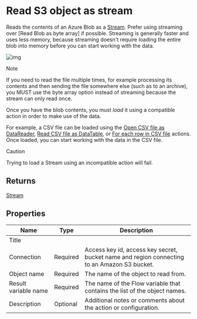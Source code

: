 # Read S3 object as stream

Reads the contents of an Azure Blob as a [Stream](https://learn.microsoft.com/en-us/dotnet/api/system.io.stream). Prefer using streaming over [Read Blob as byte array] if possible. Streaming is generally faster and uses less memory, because streaming doesn't require loading the entire blob into memory before you can start working with the data.

![img](https://profitbasedocs.blob.core.windows.net/flowimages/read-as-stream-amaz.png)

> [!NOTE]
> If you need to read the file multiple times, for example processing its contents and then sending the file somewhere else (such as to an archive), you MUST use the byte array option instead of streaming because the stream can only read once.

Once you have the blob contents, you must _load_ it using a compatible action in order to make use of the data.

For example, a CSV file can be loaded using the [Open CSV file as DataReader](../csv/open-csv-file-as-datareader.md), [Read CSV file as DataTable](../csv/read-csv-file-as-datatable.md), or [For each row in CSV file](../csv/for-each-row.md) actions. Once loaded, you can start working with the data in the CSV file.

> [!CAUTION]
> Trying to load a Stream using an incompatible action will fail.

## Returns

[Stream](https://learn.microsoft.com/en-us/dotnet/api/system.io.stream)

## Properties

| Name                 | Type     | Description                                                                                 |
| -------------------- | -------- | ------------------------------------------------------------------------------------------- |
| Title                | |                                                                                             |
| Connection           | Required | Access key id, access key secret, bucket name and region connecting to an Amazon S3 bucket. |
| Object name          | Required | The name of the object to read from.                                                        |
| Result variable name | Required | The name of the Flow variable that contains the list of the object names.                   |
| Description          | Optional |  Additional notes or comments about the action or configuration. |
